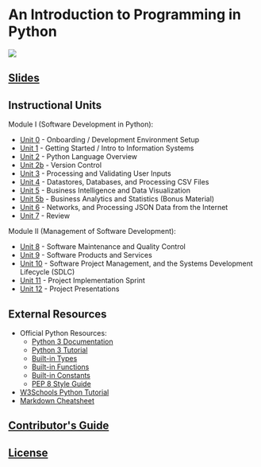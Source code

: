 # An Introduction to Programming in Python

![](https://www.perforce.com/sites/default/files/image/2018-08/image-blog-enterprises-investing-python%20(2).jpg)

## [Slides](https://docs.google.com/presentation/d/1K83U0VjYob6dgdRodbidWBtFxK4Q_9h8zojzmto2wJY/edit?usp=sharing)

## Instructional Units

Module I (Software Development in Python):

  + [Unit 0](/units/unit-0.md) - Onboarding / Development Environment Setup
  + [Unit 1](/units/unit-1.md) - Getting Started / Intro to Information Systems
  + [Unit 2](/units/unit-2.md) - Python Language Overview
  + [Unit 2b](/units/unit-2b.md) - Version Control
  + [Unit 3](/units/unit-3.md) - Processing and Validating User Inputs
  + [Unit 4](/units/unit-4.md) - Datastores, Databases, and Processing CSV Files
  + [Unit 5](/units/unit-5.md) - Business Intelligence and Data Visualization
  + [Unit 5b](/units/unit-5b.md) - Business Analytics and Statistics (Bonus Material)
  + [Unit 6](/units/unit-6.md) - Networks, and Processing JSON Data from the Internet
  + [Unit 7](/units/unit-7.md) - Review

Module II (Management of Software Development):

  + [Unit 8](/units/unit-8.md) - Software Maintenance and Quality Control
  + [Unit 9](/units/unit-9.md) - Software Products and Services
  + [Unit 10](/units/unit-10.md) - Software Project Management, and the Systems Development Lifecycle (SDLC)
  + [Unit 11](/units/unit-11.md) - Project Implementation Sprint
  + [Unit 12](/units/unit-12.md) - Project Presentations

## External Resources

  + Official Python Resources:
    + [Python 3 Documentation](https://docs.python.org/3/reference/index.html)
    + [Python 3 Tutorial](https://docs.python.org/3/tutorial/index.html)
    + [Built-in Types](https://docs.python.org/3/library/stdtypes.html)
    + [Built-in Functions](https://docs.python.org/3/library/functions.html)
    + [Built-in Constants](https://docs.python.org/3/library/constants.html)
    + [PEP 8 Style Guide](https://www.python.org/dev/peps/pep-0008/)
  + [W3Schools Python Tutorial](https://www.w3schools.com/python/)
  + [Markdown Cheatsheet](https://guides.github.com/pdfs/markdown-cheatsheet-online.pdf)

## [Contributor's Guide](/CONTRIBUTING.md)

## [License](/LICENSE.md)
